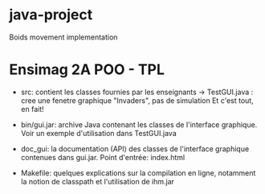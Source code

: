 # java-project
Boids movement implementation

Ensimag 2A POO - TPL
============================

- src: contient les classes fournies par les enseignants 
  -> TestGUI.java : cree une fenetre graphique "Invaders", pas de simulation
  Et c'est tout, en fait!

- bin/gui.jar: archive Java contenant les classes de l'interface graphique. Voir un exemple d'utilisation dans TestGUI.java

- doc_gui: la documentation (API) des classes de l'interface graphique contenues dans gui.jar. Point d'entrée: index.html

- Makefile: quelques explications sur la compilation en ligne, notamment la notion de classpath et l'utilisation de ihm.jar
